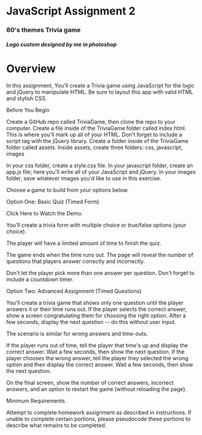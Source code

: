 <h1>JavaScript Assignment 2</h1>
<h3>80's themes Trivia game</h3>
<h5>Logo custom designed by me in photoshop</h5>


<h1>Overview</h1>

In this assignment, You'll create a Trivia game using JavaScript for the logic and jQuery to manipulate HTML. Be sure to layout this app with valid HTML and stylish CSS.


Before You Begin


Create a GitHub repo called TriviaGame, then clone the repo to your computer.
Create a file inside of the TriviaGame folder called index.html. This is where you'll mark up all of your HTML.
Don't forget to include a script tag with the jQuery library.
Create a folder inside of the TriviaGame folder called assets.
Inside assets, create three folders: css, javascript, images



In your css folder, create a style.css file.
In your javascript folder, create an app.js file; here you'll write all of your JavaScript and jQuery.
In your images folder, save whatever images you'd like to use in this exercise.



Choose a game to build from your options below. 



Option One: Basic Quiz (Timed Form)



Click Here to Watch the Demo.


You'll create a trivia form with multiple choice or true/false options (your choice).

The player will have a limited amount of time to finish the quiz. 


The game ends when the time runs out. The page will reveal the number of questions that players answer correctly and incorrectly.


Don't let the player pick more than one answer per question.
Don't forget to include a countdown timer.



Option Two: Advanced Assignment (Timed Questions)


You'll create a trivia game that shows only one question until the player answers it or their time runs out.
If the player selects the correct answer, show a screen congratulating them for choosing the right option. After a few seconds, display the next question -- do this without user input.

The scenario is similar for wrong answers and time-outs.


If the player runs out of time, tell the player that time's up and display the correct answer. Wait a few seconds, then show the next question.
If the player chooses the wrong answer, tell the player they selected the wrong option and then display the correct answer. Wait a few seconds, then show the next question.


On the final screen, show the number of correct answers, incorrect answers, and an option to restart the game (without reloading the page).





Minimum Requirements

Attempt to complete homework assignment as described in instructions. If unable to complete certain portions, please pseudocode these portions to describe what remains to be completed.
